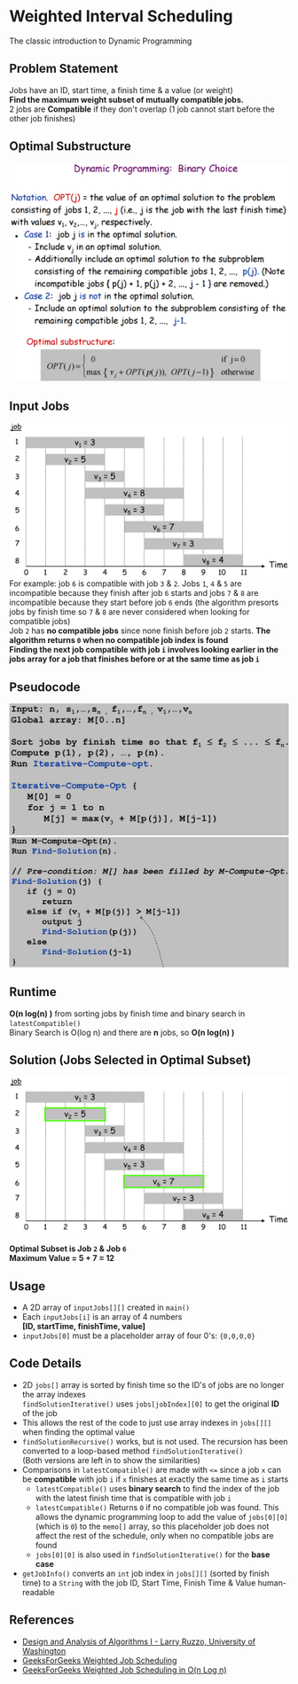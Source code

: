 # Weighted Interval Scheduling
The classic introduction to Dynamic Programming

## Problem Statement
Jobs have an ID, start time, a finish time & a value (or weight)  
**Find the maximum weight subset of mutually compatible jobs.**  
2 jobs are **Compatible** if they don't overlap (1 job cannot start before the other job finishes)  

## Optimal Substructure
![](images/optimal-substructure.png)

## Input Jobs
![](images/input-jobs.png)  
For example: job `6` is compatible with job `3` & `2`. Jobs `1`, `4` & `5` are incompatible because they finish after job `6` starts and jobs `7` & `8` are incompatible because they start before job `6` ends (the algorithm presorts jobs by finish time so `7` & `8` are never considered when looking for compatible jobs)  
Job `2` has **no compatible jobs** since none finish before job `2` starts. **The algorithm returns `0` when no compatible job index is found**  
**Finding the next job compatible with job `i` involves looking earlier in the jobs array for a job that finishes before or at the same time as job `i`**

## Pseudocode
![](images/optimal-pseudocode.png)  
![](images/find-solution-pseudocode.png)


## Runtime
**O(n log(n) )** from sorting jobs by finish time and binary search in `latestCompatible()`  
Binary Search is O(log n) and there are **n** jobs, so **O(n log(n) )**

## Solution (Jobs Selected in Optimal Subset)
![](images/optimal-solution.png)  
#### Optimal Subset is **Job `2` & Job `6`**    <br> **Maximum Value = 5 + 7 = 12**


## Usage
- A 2D array of `inputJobs[][]` created in `main()`
- Each `inputJobs[i]` is an array of 4 numbers  
**[ID, startTime, finishTime, value]**
- `inputJobs[0]` must be a placeholder array of four 0's: `{0,0,0,0}`

## Code Details
- 2D `jobs[]` array is sorted by finish time so the ID's of jobs are no longer the array indexes  
`findSolutionIterative()` uses `jobs[jobIndex][0]` to get the original **ID** of the job
- This allows the rest of the code to just use array indexes in `jobs[][]` when finding the optimal value
- `findSolutionRecursive()` works, but is not used. The recursion has been converted to a loop-based method `findSolutionIterative()`  
(Both versions are left in to show the similarities)
- Comparisons in `latestCompatible()` are made with `<=` since a job `x` can be **compatible** with job `i` if `x` finishes at exactly the same time as `i` starts
  - `latestCompatible()` uses **binary search** to find the index of the job with the latest finish time that is compatible with job `i`
  - `latestCompatible()` Returns `0` if no compatible job was found. This allows the dynamic programming loop to add the value of `jobs[0][0]` (which is `0`) to the `memo[]` array, so this placeholder job does not affect the rest of the schedule, only when no compatible jobs are found
  - `jobs[0][0]` is also used in `findSolutionIterative()` for the **base case**
- `getJobInfo()` converts an `int` job index in `jobs[][]` (sorted by finish time) to a `String` with the job ID, Start Time, Finish Time & Value human-readable

## References
- [Design and Analysis of Algorithms I - Larry Ruzzo, University of Washington](https://courses.cs.washington.edu/courses/cse521/13wi/slides/06dp-sched.pdf)
- [GeeksForGeeks Weighted Job Scheduling](http://www.geeksforgeeks.org/weighted-job-scheduling/)
- [GeeksForGeeks Weighted Job Scheduling in O(n Log n)](http://www.geeksforgeeks.org/weighted-job-scheduling-log-n-time/)
